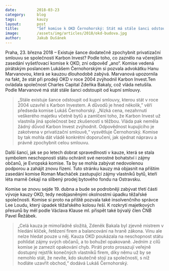 ```yaml
---
date:         2018-03-23
category:     blog
tags:         kauzy
layout:       post
title:        "Šéf komise k OKD Černohorský: Stát má stále šanci odstoupit od privatizační smlouvy"
image:        /assets/img/articles/2018/okd-budova.jpg
author:       Jakub Dušánek
---
```


 
Praha, 23. března 2018 – Existuje šance dodatečně zpochybnit  privatizační smlouvu se společností Karbon Invest? Podle toho, co zaznělo na včerejším zasedání vyšetřovací komise k OKD, zní odpověď „ano“. Komise vedená pirátským poslancem Lukášem Černohorským si pozvala advokátku Hanu Marvanovou, která se kauzou dlouhodobě zabývá. Marvanová upozornila na fakt, že stát při prodeji OKD v roce 2004 zvýhodnil Karbon Invest.Ten ovládala společnost Charles Capital Zdeňka Bakaly, což vláda netušila. Podle Marvanové má stát stále šanci odstoupit od kupní smlouvy.
 
> „Stále existuje šance odstoupit od kupní smlouvy, kterou stát v roce 2004 uzavřel s Karbon Investem. A důvodů je hned několik,” věří předseda komise Lukáš Černohorský. „Nízká cena, nezahrnutí veškerého majetku včetně bytů a zamlčení toho, že Karbon Invest už vlastnila jiná společnost bez zkušeností s těžbou. Vláda pak neměla žádný důvod Karbon Invest zvýhodnit. Odpovědnost kupujícího je zakotvena v privatizační smlouvě,“ vysvětluje Černohorský. Komise by tak mohla dát vládě konkrétní doporučení, jak sjednat nápravu a právně zpochybnit celou smlouvu.
 
Další šancí, jak se po letech dobrat spravedlnosti v kauze, která se stala symbolem neschopnosti státu ochránit své nerostné bohatství i zájmy občanů, je Evropská komise. Ta by se mohla zabývat nedovolenou podporou a zahájit znovu řízení. Tuto stránku kauzy má objasnit na příštím zasedání komise Roman Macháček zastupující zájmy vlastníků bytů, kteří léta marně čekají na slíbený prodej bytového fondu na Ostravsku.
 
Komise se znovu sejde 19. dubna a bude se podrobněji zabývat třetí části vývoje kauzy OKD, tedy neobjasněnými okolnostmi úpadku těžařské společnosti. Komise si proto na příště pozvala také insolvenčního správce Lee Loudu, který úpadek těžařského kolosu řeší. K rozkrytí majetkových přesunů by měl podle Václava Klause ml. přispět také bývalý člen ČNB Pavel Řežábek.
 
> „Celá kauza je mimořádně složitá, Zdeněk Bakala byl zjevně mistrem v hledání kliček, řetězení firem a balancování na hraně zákona. Vinu ale nelze hledat pouze u něj. Kauza OKD poukázala na neschopnost státu pohlídat zájmy svých občanů, a to bohužel opakovaně. Jedním z cílů komise je zamezit opakování chyb. Piráti proto prosazují veřejně dostupný rejstřík konečných vlastníků firem, díky němu už by se nemohlo stát, že nevíte, kdo skutečně stojí za společností, s níž hodláte uzavřít obchod,“ dodává Lukáš Černohorský.
